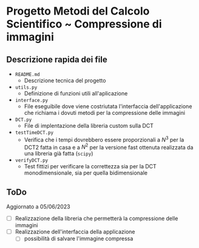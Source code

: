 # Progetto Metodi del Calcolo Scientifico ~ Compressione di immagini

## Descrizione rapida dei file

- `README.md`
  - Descrizione tecnica del progetto
- `utils.py`
  - Definizione di funzioni utili all'aplicazione
- `interface.py`
  - File eseguibile dove viene costriutata l'interfaccia dell'applicazione che richiama i dovuti metodi per la compressione delle immagini
- `DCT.py`
  - File di implentazione della libreria custom sulla DCT
- `testTimeDCT.py`
  - Verifica che i tempi dovrebbero essere proporzionali a $N^3$ per la DCT2 fatta in casa e a $N^2$ per la versione fast ottenuta realizzata da una libreria già fatta (`scipy`)
- `verifyDCT.py`
  - Test fittizi per verificare la correttezza sia per la DCT monodimensionale, sia per quella bidimensionale

## ToDo

Aggiornato a 05/06/2023

- [ ] Realizzazione della libreria che permetterà la compressione delle immagini
- [ ] Realizzazione dell'interfaccia della applicazione
  - [ ] possibilità di salvare l'immagine compressa
